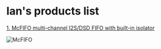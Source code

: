 # Ian's products list

[1. McFIFO multi-channel I2S/DSD FIFO with built-in isolator](https://github.com/iancanada/DocumentDownload/tree/master/McFIFO%20series/McFIFO)

![McFIFO](https://github.com/iancanada/DocumentDownload/blob/master/McFIFO%20series/McFIFO/McFIFOGB.jpg)

